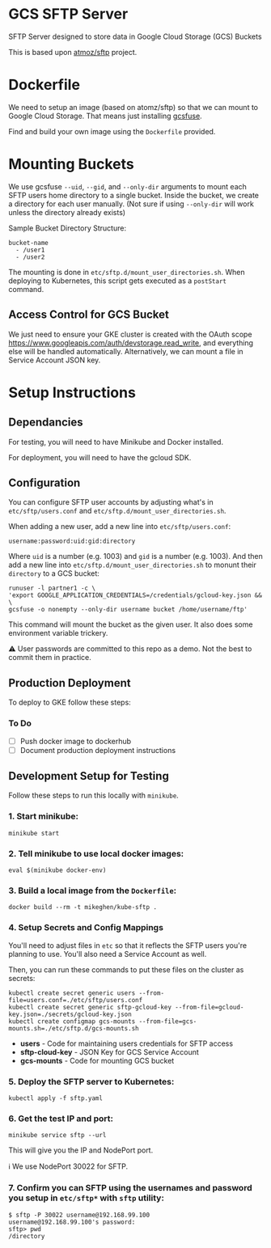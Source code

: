 # GCS SFTP Server
SFTP Server designed to store data in Google Cloud Storage (GCS) Buckets

This is based upon [atmoz/sftp](https://github.com/atmoz/sftp) project.

# Dockerfile
We need to setup an image (based on atomz/sftp) so that we can mount to Google Cloud Storage. That means just installing [gcsfuse](https://github.com/GoogleCloudPlatform/gcsfuse/tree/master/docs).

Find and build your own image using the `Dockerfile` provided.


# Mounting Buckets
We use gcsfuse `--uid`, `--gid`, and `--only-dir` arguments to mount each SFTP users home directory to a single bucket. Inside the bucket, we create a directory for each user manually. (Not sure if using `--only-dir` will work unless the directory already exists)

Sample Bucket Directory Structure:
```
bucket-name
  - /user1
  - /user2
```

The mounting is done in `etc/sftp.d/mount_user_directories.sh`. When deploying to Kubernetes, this script gets executed as a `postStart` command.

## Access Control for GCS Bucket
We just need to ensure your GKE cluster is created with the OAuth scope https://www.googleapis.com/auth/devstorage.read_write, and everything else will be handled automatically. Alternatively, we can mount a file in Service Account JSON key.

# Setup Instructions
## Dependancies
For testing, you will need to have Minikube and Docker installed.

For deployment, you will need to have the gcloud SDK.

## Configuration
You can configure SFTP user accounts by adjusting what's in `etc/sftp/users.conf` and `etc/sftp.d/mount_user_directories.sh`.

When adding a new user, add a new line into `etc/sftp/users.conf`:
```
username:password:uid:gid:directory
```
Where `uid` is a number (e.g. 1003) and `gid` is a number (e.g. 1003).
And then add a new line into `etc/sftp.d/mount_user_directories.sh` to monunt their `directory` to a GCS bucket:
```
runuser -l partner1 -c \
'export GOOGLE_APPLICATION_CREDENTIALS=/credentials/gcloud-key.json && \
gcsfuse -o nonempty --only-dir username bucket /home/username/ftp'
```
This command will mount the bucket as the given user. It also does some environment variable trickery.

:warning: User passwords are committed to this repo as a demo. Not the best to commit them in practice.

## Production Deployment
To deploy to GKE follow these steps:

### To Do
- [ ] Push docker image to dockerhub
- [ ] Document production deployment instructions

## Development Setup for Testing
Follow these steps to run this locally with `minikube`.

### 1. Start minikube:
```
minikube start
```

### 2. Tell minikube to use local docker images:
```
eval $(minikube docker-env)
```

### 3. Build a local image from the `Dockerfile`:
```
docker build --rm -t mikeghen/kube-sftp .
```

### 4. Setup Secrets and Config Mappings
You'll need to adjust files in `etc` so that it reflects the SFTP users you're planning to use. You'll also need a Service Account as well.

Then, you can run these commands to put these files on the cluster as secrets:
```
kubectl create secret generic users --from-file=users.conf=./etc/sftp/users.conf
kubectl create secret generic sftp-gcloud-key --from-file=gcloud-key.json=./secrets/gcloud-key.json
kubectl create configmap gcs-mounts --from-file=gcs-mounts.sh=./etc/sftp.d/gcs-mounts.sh
```
* **users** - Code for maintaining users credentials for SFTP access
* **sftp-cloud-key** - JSON Key for GCS Service Account
* **gcs-mounts** - Code for mounting GCS bucket

### 5. Deploy the SFTP server to Kubernetes:
```
kubectl apply -f sftp.yaml
```
### 6. Get the test IP and port:
```
minikube service sftp --url
```
This will give you the IP and NodePort port.

:information_source: We use NodePort 30022 for SFTP.

### 7. Confirm you can SFTP using the usernames and password you setup in `etc/sftp*` with `sftp` utility:
```
$ sftp -P 30022 username@192.168.99.100
username@192.168.99.100's password:
sftp> pwd
/directory
```

